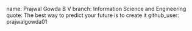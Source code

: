 name: Prajwal Gowda B V
branch: Information Science and Engineering
quote: The best way to predict your future is to create it
github_user: prajwalgowda01
